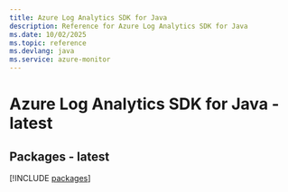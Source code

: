 ```yaml
---
title: Azure Log Analytics SDK for Java
description: Reference for Azure Log Analytics SDK for Java
ms.date: 10/02/2025
ms.topic: reference
ms.devlang: java
ms.service: azure-monitor
---
```

# Azure Log Analytics SDK for Java - latest
## Packages - latest
[!INCLUDE [packages](log-analytics-index.md)]